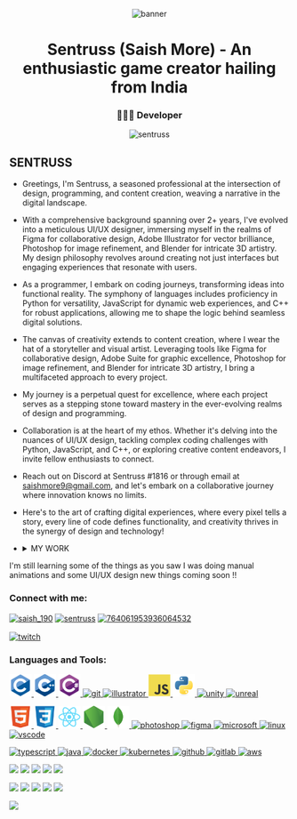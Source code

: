<p align="center"> <img src="https://media.discordapp.net/attachments/1187733951587029103/1196739611016298597/ezgif.com-resize.gif?ex=65b8b99d&is=65a6449d&hm=cce94ba210d33426fa0553ffeb84dae768b4e919bcee012cb015e666de8a9221&=&width=1620&height=648" alt="banner" /> </p>
<h1 align="center">Sentruss (Saish More) - An enthusiastic game creator hailing from India</h1>
<h3 align="center">👨🏻‍💻 Developer</h3>
<p align="center"> <img src="https://media1.tenor.com/images/4d7a1a70465eca12f76cfb77da009ac0/tenor.gif?itemid=17445356" alt="sentruss" /> </p>

## SENTRUSS

- Greetings, I'm Sentruss, a seasoned professional at the intersection of design, programming, and content creation, weaving a narrative in the digital landscape.

- With a comprehensive background spanning over 2+ years, I've evolved into a meticulous UI/UX designer, immersing myself in the realms of Figma for collaborative design, Adobe Illustrator for vector brilliance, Photoshop for image refinement, and Blender for intricate 3D artistry. My design philosophy revolves around creating not just interfaces but engaging experiences that resonate with users.

- As a programmer, I embark on coding journeys, transforming ideas into functional reality. The symphony of languages includes proficiency in Python for versatility, JavaScript for dynamic web experiences, and C++ for robust applications, allowing me to shape the logic behind seamless digital solutions.

- The canvas of creativity extends to content creation, where I wear the hat of a storyteller and visual artist. Leveraging tools like Figma for collaborative design, Adobe Suite for graphic excellence, Photoshop for image refinement, and Blender for intricate 3D artistry, I bring a multifaceted approach to every project.

- My journey is a perpetual quest for excellence, where each project serves as a stepping stone toward mastery in the ever-evolving realms of design and programming.

- Collaboration is at the heart of my ethos. Whether it's delving into the nuances of UI/UX design, tackling complex coding challenges with Python, JavaScript, and C++, or exploring creative content endeavors, I invite fellow enthusiasts to connect.

- Reach out on Discord at Sentruss #1816 or through email at saishmore9@gmail.com, and let's embark on a collaborative journey where innovation knows no limits.

- Here's to the art of crafting digital experiences, where every pixel tells a story, every line of code defines functionality, and creativity thrives in the synergy of design and technology!

- <details>
  <summary>MY WORK</summary>

  ## SENTRUSS PAST WORK

  Here are some program pictures I have made

  ## LUA
  ![image](https://github.com/Sentruss/Sentruss/assets/153991897/b2dbb545-c0d6-4e64-8485-619e5a81cb45)
  ![image](https://github.com/Sentruss/Sentruss/assets/153991897/921f0f4c-a6c5-4cce-aab3-24f5fe34d328)
  ![image](https://github.com/Sentruss/Sentruss/assets/153991897/6db20b11-30ed-4981-9328-714399c36fe4)
  ⬆️ This is my gun position and done manually and I have my dry code cuz it's old
  ## PYTHON
  ![image](https://github.com/Sentruss/Sentruss/assets/153991897/a99d79dd-4413-4260-9ccd-a356bbce6ac9)
  ⬆️ This is my bot development
  <img width="995" alt="image" src="https://github.com/Sentruss/Sentruss/assets/153991897/d2c78343-c298-406d-8546-1bac770c2505">
  ⬆️ This is my bot development (This too)
  ## Blender
  ![image](https://github.com/Sentruss/Sentruss/assets/153991897/9fa47e3f-bdb9-4ae1-9361-1b571507225e)
   ⬆️ This gun model
  ## Profile
  ![image](https://github.com/Sentruss/Sentruss/assets/153991897/248481d7-4402-4f0a-b487-155d8e3017e3)
   ⬆️ Roblox DevForum
  ## Certificates (I don't think this is a showcase thing lol:\)
   ![image](https://github.com/Sentruss/Sentruss/assets/153991897/43bba44a-678d-4056-a0db-d388689cc7bc)
   ![image](https://github.com/Sentruss/Sentruss/assets/153991897/5bbd8a83-94eb-42a1-aeb1-b75f91188919)
  ## Game Design
   ![image](https://github.com/Sentruss/Sentruss/assets/153991897/fdcb9c8f-651d-46db-a767-33b37b791630)

 I'm still learning some of the things as you saw I was doing manual animations and some UI/UX design new things coming soon !!

<h3 align="left">Connect with me:</h3>
<p align="left">
<a href="https://instagram.com/saish_190" target="blank"><img align="center" src="https://raw.githubusercontent.com/rahuldkjain/github-profile-readme-generator/master/src/images/icons/Social/instagram.svg" alt="saish_190" height="30" width="40" /></a>
<a href="https://www.youtube.com/c/sentruss" target="blank"><img align="center" src="https://raw.githubusercontent.com/rahuldkjain/github-profile-readme-generator/master/src/images/icons/Social/youtube.svg" alt="sentruss" height="30" width="40" /></a>
<a href="https://discord.gg/764061953936064532" target="blank"><img align="center" src="https://raw.githubusercontent.com/rahuldkjain/github-profile-readme-generator/master/src/images/icons/Social/discord.svg" alt="764061953936064532" height="30" width="40" /></a>
</p><a href="https://www.twitch.tv/sentruss" target="_blank">
  <img align="center" src="https://raw.githubusercontent.com/rahuldkjain/github-profile-readme-generator/master/src/images/icons/Social/twitch.svg" alt="twitch" height="30" width="40" />
</a>



<h3 align="left">Languages and Tools:</h3>
<p align="left"> <a href="https://www.cprogramming.com/" target="_blank" rel="noreferrer"> <img src="https://raw.githubusercontent.com/devicons/devicon/master/icons/c/c-original.svg" alt="c" width="40" height="40"/> </a> <a href="https://www.w3schools.com/cpp/" target="_blank" rel="noreferrer"> <img src="https://raw.githubusercontent.com/devicons/devicon/master/icons/cplusplus/cplusplus-original.svg" alt="cplusplus" width="40" height="40"/> </a> <a href="https://www.w3schools.com/cs/" target="_blank" rel="noreferrer"> <img src="https://raw.githubusercontent.com/devicons/devicon/master/icons/csharp/csharp-original.svg" alt="csharp" width="40" height="40"/> </a> <a href="https://git-scm.com/" target="_blank" rel="noreferrer"> <img src="https://www.vectorlogo.zone/logos/git-scm/git-scm-icon.svg" alt="git" width="40" height="40"/> </a> <a href="https://www.adobe.com/in/products/illustrator.html" target="_blank" rel="noreferrer"> <img src="https://www.vectorlogo.zone/logos/adobe_illustrator/adobe_illustrator-icon.svg" alt="illustrator" width="40" height="40"/> </a> <a href="https://developer.mozilla.org/en-US/docs/Web/JavaScript" target="_blank" rel="noreferrer"> <img src="https://raw.githubusercontent.com/devicons/devicon/master/icons/javascript/javascript-original.svg" alt="javascript" width="40" height="40"/> </a> <a href="https://www.python.org" target="_blank" rel="noreferrer"> <img src="https://raw.githubusercontent.com/devicons/devicon/master/icons/python/python-original.svg" alt="python" width="40" height="40"/> </a> <a href="https://unity.com/" target="_blank" rel="noreferrer"> <img src="https://www.vectorlogo.zone/logos/unity3d/unity3d-icon.svg" alt="unity" width="40" height="40"/> </a> <a href="https://unrealengine.com/" target="_blank" rel="noreferrer"> <img src="https://raw.githubusercontent.com/kenangundogan/fontisto/036b7eca71aab1bef8e6a0518f7329f13ed62f6b/icons/svg/brand/unreal-engine.svg" alt="unreal" width="40" height="40"/> </a> </p>

  <!-- HTML programming language -->
  <a href="https://developer.mozilla.org/en-US/docs/Web/HTML" target="_blank" rel="noreferrer">
    <img src="https://raw.githubusercontent.com/devicons/devicon/master/icons/html5/html5-original.svg" alt="html" width="40" height="40"/>
  </a>

  <!-- CSS programming language -->
  <a href="https://developer.mozilla.org/en-US/docs/Web/CSS" target="_blank" rel="noreferrer">
    <img src="https://raw.githubusercontent.com/devicons/devicon/master/icons/css3/css3-original.svg" alt="css" width="40" height="40"/>
  </a>

  <!-- React -->
  <a href="https://reactjs.org/" target="_blank" rel="noreferrer">
    <img src="https://raw.githubusercontent.com/devicons/devicon/master/icons/react/react-original.svg" alt="react" width="40" height="40"/>
  </a>

  <!-- Node.js -->
  <a href="https://nodejs.org/" target="_blank" rel="noreferrer">
    <img src="https://raw.githubusercontent.com/devicons/devicon/master/icons/nodejs/nodejs-original.svg" alt="nodejs" width="40" height="40"/>
  </a>

  <!-- MongoDB -->
  <a href="https://www.mongodb.com/" target="_blank" rel="noreferrer">
    <img src="https://raw.githubusercontent.com/devicons/devicon/master/icons/mongodb/mongodb-original.svg" alt="mongodb" width="40" height="40"/>
  </a>

  <!-- Photoshop -->

<a href="https://www.adobe.com/products/photoshop.html" target="_blank" rel="noreferrer">
  <img src="https://www.vectorlogo.zone/logos/adobe/adobe-icon.svg" alt="photoshop" width="40" height="40"/>
</a>

  <!-- Figma -->
  <a href="https://www.figma.com/" target="_blank" rel="noreferrer">
    <img src="https://www.vectorlogo.zone/logos/figma/figma-icon.svg" alt="figma" width="40" height="40"/>
  </a>


  <!-- Microsoft -->
  <a href="https://www.microsoft.com/" target="_blank" rel="noreferrer">
    <img src="https://www.vectorlogo.zone/logos/microsoft/microsoft-icon.svg" alt="microsoft" width="40" height="40"/>
  </a>

  <!-- Linux -->
  <a href="https://www.linux.org/" target="_blank" rel="noreferrer">
    <img src="https://www.vectorlogo.zone/logos/linux/linux-icon.svg" alt="linux" width="40" height="40"/>
  </a>

  <!-- Visual Studio Code -->
  <a href="https://code.visualstudio.com/" target="_blank" rel="noreferrer">
    <img src="https://www.vectorlogo.zone/logos/visualstudio_code/visualstudio_code-icon.svg" alt="vscode" width="40" height="40"/>
  </a>
</p>
<!-- TypeScript programming language -->
<a href="https://www.typescriptlang.org/" target="_blank" rel="noreferrer">
  <img src="https://www.vectorlogo.zone/logos/typescriptlang/typescriptlang-icon.svg" alt="typescript" width="40" height="40"/>
</a>

<!-- Java programming language -->
<a href="https://www.java.com/" target="_blank" rel="noreferrer">
  <img src="https://www.vectorlogo.zone/logos/java/java-icon.svg" alt="java" width="40" height="40"/>
</a>

<!-- Docker -->
<a href="https://www.docker.com/" target="_blank" rel="noreferrer">
  <img src="https://www.vectorlogo.zone/logos/docker/docker-icon.svg" alt="docker" width="40" height="40"/>
</a>

<!-- Kubernetes -->
<a href="https://kubernetes.io/" target="_blank" rel="noreferrer">
  <img src="https://www.vectorlogo.zone/logos/kubernetes/kubernetes-icon.svg" alt="kubernetes" width="40" height="40"/>
</a>

<!-- GitHub -->
<a href="https://github.com/" target="_blank" rel="noreferrer">
  <img src="https://www.vectorlogo.zone/logos/github/github-icon.svg" alt="github" width="40" height="40"/>
</a>

<!-- GitLab -->
<a href="https://about.gitlab.com/" target="_blank" rel="noreferrer">
  <img src="https://www.vectorlogo.zone/logos/gitlab/gitlab-icon.svg" alt="gitlab" width="40" height="40"/>
</a>

<!-- AWS (Amazon Web Services) -->
<a href="https://aws.amazon.com/" target="_blank" rel="noreferrer">
  <img src="https://www.vectorlogo.zone/logos/amazon_aws/amazon_aws-icon.svg" alt="aws" width="40" height="40"/>
</a>




[![](https://raw.githubusercontent.com/Sentruss/Sentruss-/master/profile-summary-card-output/midnight_purple/0-profile-details.svg)](https://github.com/vn7n24fzkq/github-profile-summary-cards)
[![](https://raw.githubusercontent.com/Sentruss/Sentruss-/master/profile-summary-card-output/midnight_purple/1-repos-per-language.svg)](https://github.com/vn7n24fzkq/github-profile-summary-cards) [![](https://raw.githubusercontent.com/Sentruss/Sentruss-/master/profile-summary-card-output/midnight_purple/2-most-commit-language.svg)](https://github.com/vn7n24fzkq/github-profile-summary-cards)
[![](https://raw.githubusercontent.com/Sentruss/Sentruss-/master/profile-summary-card-output/midnight_purple/3-stats.svg)](https://github.com/vn7n24fzkq/github-profile-summary-cards) [![](https://raw.githubusercontent.com/Sentruss/Sentruss-/master/profile-summary-card-output/midnight_purple/4-productive-time.svg)](https://github.com/vn7n24fzkq/github-profile-summary-cards)

[![](https://raw.githubusercontent.com/Sentruss/Sentruss-/master/profile-summary-card-output/midnight_purple/0-profile-details.svg)](https://github.com/vn7n24fzkq/github-profile-summary-cards)
[![](https://raw.githubusercontent.com/Sentruss/Sentruss-/master/profile-summary-card-output/midnight_purple/1-repos-per-language.svg)](https://github.com/vn7n24fzkq/github-profile-summary-cards) [![](https://raw.githubusercontent.com/Sentruss/Sentruss-/master/profile-summary-card-output/midnight_purple/2-most-commit-language.svg)](https://github.com/vn7n24fzkq/github-profile-summary-cards)
[![](https://raw.githubusercontent.com/Sentruss/Sentruss-/master/profile-summary-card-output/midnight_purple/3-stats.svg)](https://github.com/vn7n24fzkq/github-profile-summary-cards) [![](https://raw.githubusercontent.com/Sentruss/Sentruss-/master/profile-summary-card-output/midnight_purple/4-productive-time.svg)](https://github.com/vn7n24fzkq/github-profile-summary-cards)

 


 ![](https://raw.githubusercontent.com/Sentruss/Sentruss-\/master/profile-summary-card-output/midnight_purple/0-profile-details.svg)
